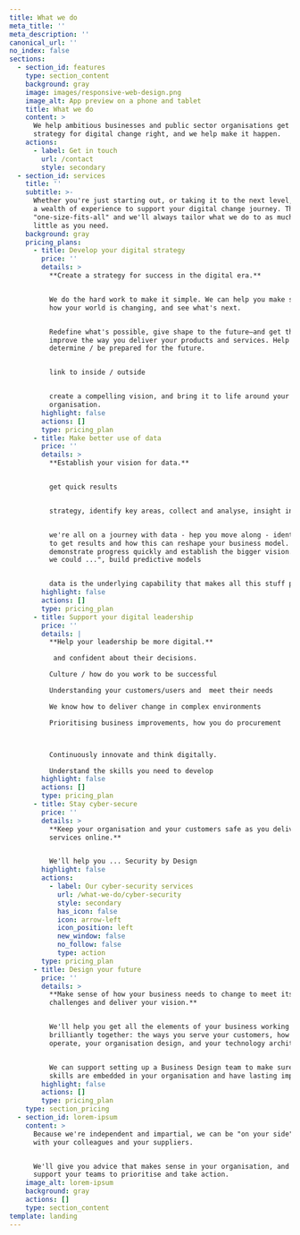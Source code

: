 ```yaml
---
title: What we do
meta_title: ''
meta_description: ''
canonical_url: ''
no_index: false
sections:
  - section_id: features
    type: section_content
    background: gray
    image: images/responsive-web-design.png
    image_alt: App preview on a phone and tablet
    title: What we do
    content: >
      We help ambitious businesses and public sector organisations get their
      strategy for digital change right, and we help make it happen.
    actions:
      - label: Get in touch
        url: /contact
        style: secondary
  - section_id: services
    title: ''
    subtitle: >-
      Whether you're just starting out, or taking it to the next level, we have
      a wealth of experience to support your digital change journey. There's no
      "one-size-fits-all" and we'll always tailor what we do to as much or as
      little as you need.
    background: gray
    pricing_plans:
      - title: Develop your digital strategy
        price: ''
        details: >
          **Create a strategy for success in the digital era.**


          We do the hard work to make it simple. We can help you make sense of
          how your world is changing, and see what's next.


          Redefine what's possible, give shape to the future—and get there.
          improve the way you deliver your products and services. Help you
          determine / be prepared for the future.


          link to inside / outside


          create a compelling vision, and bring it to life around your
          organisation.
        highlight: false
        actions: []
        type: pricing_plan
      - title: Make better use of data
        price: ''
        details: >
          **Establish your vision for data.**


          get quick results


          strategy, identify key areas, collect and analyse, insight into action


          we're all on a journey with data - hep you move along - identify where
          to get results and how this can reshape your business model.
          demonstrate progress quickly and establish the bigger vision. "what if
          we could ...", build predictive models


          data is the underlying capability that makes all this stuff possible
        highlight: false
        actions: []
        type: pricing_plan
      - title: Support your digital leadership
        price: ''
        details: |
          **Help your leadership be more digital.**

           and confident about their decisions.

          Culture / how do you work to be successful

          Understanding your customers/users and  meet their needs

          We know how to deliver change in complex environments

          Prioritising business improvements, how you do procurement



          Continuously innovate and think digitally.

          Understand the skills you need to develop
        highlight: false
        actions: []
        type: pricing_plan
      - title: Stay cyber-secure
        price: ''
        details: >
          **Keep your organisation and your customers safe as you deliver
          services online.**


          We'll help you ... Security by Design
        highlight: false
        actions:
          - label: Our cyber-security services
            url: /what-we-do/cyber-security
            style: secondary
            has_icon: false
            icon: arrow-left
            icon_position: left
            new_window: false
            no_follow: false
            type: action
        type: pricing_plan
      - title: Design your future
        price: ''
        details: >
          **Make sense of how your business needs to change to meet its biggest
          challenges and deliver your vision.**


          We'll help you get all the elements of your business working
          brilliantly together: the ways you serve your customers, how you
          operate, your organisation design, and your technology architecture.


          We can support setting up a Business Design team to make sure these
          skills are embedded in your organisation and have lasting impact.
        highlight: false
        actions: []
        type: pricing_plan
    type: section_pricing
  - section_id: lorem-ipsum
    content: >
      Because we're independent and impartial, we can be "on your side" working
      with your colleagues and your suppliers.


      We'll give you advice that makes sense in your organisation, and we'll
      support your teams to prioritise and take action.
    image_alt: lorem-ipsum
    background: gray
    actions: []
    type: section_content
template: landing
---
```

